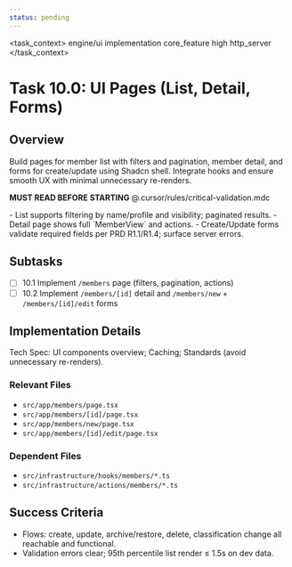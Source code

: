 ```yaml
---
status: pending
---
```


<task_context>
<domain>engine/ui</domain>
<type>implementation</type>
<scope>core_feature</scope>
<complexity>high</complexity>
<dependencies>http_server</dependencies>
</task_context>

# Task 10.0: UI Pages (List, Detail, Forms)

## Overview

Build pages for member list with filters and pagination, member detail, and forms for create/update using Shadcn shell. Integrate hooks and ensure smooth UX with minimal unnecessary re-renders.

<import>**MUST READ BEFORE STARTING** @.cursor/rules/critical-validation.mdc</import>

<requirements>
- List supports filtering by name/profile and visibility; paginated results.
- Detail page shows full `MemberView` and actions.
- Create/Update forms validate required fields per PRD R1.1/R1.4; surface server errors.
</requirements>

## Subtasks

- [ ] 10.1 Implement `/members` page (filters, pagination, actions)
- [ ] 10.2 Implement `/members/[id]` detail and `/members/new` + `/members/[id]/edit` forms

## Implementation Details

Tech Spec: UI components overview; Caching; Standards (avoid unnecessary re-renders).

### Relevant Files

- `src/app/members/page.tsx`
- `src/app/members/[id]/page.tsx`
- `src/app/members/new/page.tsx`
- `src/app/members/[id]/edit/page.tsx`

### Dependent Files

- `src/infrastructure/hooks/members/*.ts`
- `src/infrastructure/actions/members/*.ts`

## Success Criteria

- Flows: create, update, archive/restore, delete, classification change all reachable and functional.
- Validation errors clear; 95th percentile list render ≤ 1.5s on dev data.

